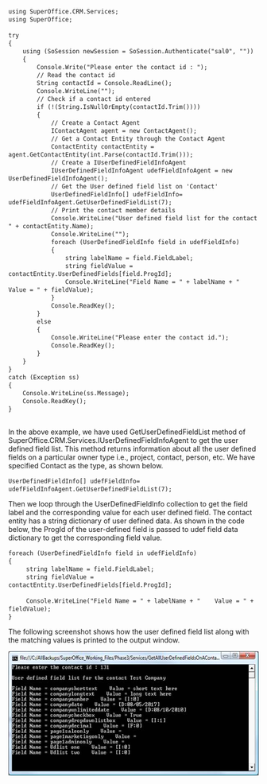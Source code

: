 <properties date="2016-06-24"
SortOrder="5"
/>

```
 
using SuperOffice.CRM.Services;
using SuperOffice;
 
try
{              
    using (SoSession newSession = SoSession.Authenticate("sal0", ""))
    {
        Console.Write("Please enter the contact id : ");
        // Read the contact id
        String contactId = Console.ReadLine();
        Console.WriteLine("");
        // Check if a contact id entered
        if (!(String.IsNullOrEmpty(contactId.Trim())))
        {
            // Create a Contact Agent
            IContactAgent agent = new ContactAgent();
            // Get a Contact Entity through the Contact Agent   
            ContactEntity contactEntity = agent.GetContactEntity(int.Parse(contactId.Trim()));
            // Create a IUserDefinedFieldInfoAgent
            IUserDefinedFieldInfoAgent udefFieldInfoAgent = new UserDefinedFieldInfoAgent();
            // Get the User defined field list on 'Contact'
            UserDefinedFieldInfo[] udefFieldInfo= udefFieldInfoAgent.GetUserDefinedFieldList(7);
            // Print the contact member details
            Console.WriteLine("User defined field list for the contact " + contactEntity.Name);
            Console.WriteLine("");
            foreach (UserDefinedFieldInfo field in udefFieldInfo)
            {
                string labelName = field.FieldLabel;
                string fieldValue = contactEntity.UserDefinedFields[field.ProgId];                         
                Console.WriteLine("Field Name = " + labelName + "    Value = " + fieldValue);
            }
            Console.ReadKey();
        }
        else
        {
            Console.WriteLine("Please enter the contact id.");
            Console.ReadKey();
        }
    }
}
catch (Exception ss)
{
    Console.WriteLine(ss.Message);
    Console.ReadKey();
}
 
```

 

In the above example, we have used GetUserDefinedFieldList method of SuperOffice.CRM.Services.IUserDefinedFieldInfoAgent to get the user defined field list. This method returns information about all the user defined fields on a particular owner type i.e., project, contact, person, etc. We have specified Contact as the type, as shown below.

```
UserDefinedFieldInfo[] udefFieldInfo= udefFieldInfoAgent.GetUserDefinedFieldList(7);
```

 

Then we loop through the UserDefinedFieldInfo collection to get the field label and the corresponding value for each user defined field.  The contact entity has a string dictionary of user defined data. As shown in the code below, the ProgId of the user-defined field is passed to udef field data dictionary to get the corresponding field value.

```
foreach (UserDefinedFieldInfo field in udefFieldInfo)
{
     string labelName = field.FieldLabel;
     string fieldValue = contactEntity.UserDefinedFields[field.ProgId];
                        
     Console.WriteLine("Field Name = " + labelName + "    Value = " +  fieldValue);
}
```

 

The following screenshot shows how the user defined field list along with the matching values is printed to the output window.

<img src="../How%20toGet%20All%20UserDefined%20Fields%20on%20a%20Contact%20using%20services_files/image002.jpg" width="605" height="250" />

 
